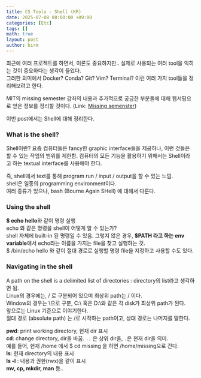 ```yaml
---
title: CS Tools - Shell (KR)
date: 2025-07-08 08:00:00 +09:00
categories: [Etc]
tags: []       
math: true
layout: post
author: birm
---
```


최근에 여러 프로젝트를 하면서, 이론도 중요하지만.. 실제로 사용되는 여러 tool을 익히는 것이 중요하다는 생각이 들었다.               
그러한 의미에서 Docker? Conda? Git? Vim? Terminal? 이런 여러 가지 tool들을 정리해보려고 한다.                      

MIT의 missing semester 강좌의 내용과 추가적으로 궁금한 부분들에 대해 웹서핑으로 얻은 정보를 정리할 것이다.
(Link: [Missing semenster](https://missing.csail.mit.edu/))     

이번 post에서는 Shell에 대해 정리한다.

### What is the shell?
Shell이란? 요즘 컴퓨터들은 fancy한 graphic interface들을 제공하나, 이런 것들은 할 수 있는 작업의 범위를 제한함. 컴퓨터의 모든 기능을 활용하기 위해서는 Shell이라고 하는 textual interface를 사용해야 한다.                 

즉, shell에서 text를 통해 program run / input / output을 할 수 있는 느낌.            
shell은 일종의 programming environment이다.                
여러 종류가 있으나, bash (Bourne Again SHell) 에 대해서 다룬다.             

### Using the shell
**$ echo hello**와 같이 명령 실행             
echo 와 같은 명령을 shell이 어떻게 알 수 있는가?             
shell 자체에 built-in 된 명령일 수 있음. 그렇지 않은 경우, **$PATH 라고 하는 env variable**에서 echo라는 이름을 가지는 file을 찾고 실행하는 것.             
$ /bin/echo hello 와 같이 절대 경로로 실행할 명령 file을 지정하고 사용할 수도 있다.            

### Navigating in the shell
A path on the shell is a delimited list of directories : directory의 list라고 생각하면 됨.              
Linux의 경우에는, / 로 구분되어 있으며 최상위 path는 / 이다.                
Window의 경우는 \으로 구분, C:\ 혹은 D:\와 같은 각 disk가 최상위 path가 된다.               
앞으로는 Linux 기준으로 이야기한다.         
절대 경로 (absolute path) 는 /로 시작하는 path이고, 상대 경로는 나머지를 말한다.     

**pwd**: print working directory, 현재 dir 표시      
**cd**: change directory, dir을 바꿈. `..` 은 상위 dir을, `.`은 현재 dir을 의미.     
예를 들어, 현재 /home 에서 $ cd missing 을 하면 /home/missing으로 간다.     
**ls**: 현재 directory의 내용 표시     
**ls -l** : 내용과 권한(rwx)을 같이 표시     
**mv, cp, mkdir, man** 등..



